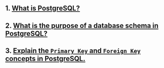 ## 1. [What is PostgreSQL?](./blogs/1-what-is-postgresql.md)
## 2. [What is the purpose of a database schema in PostgreSQL?](./blogs/2-purpose-database-schema-in-PostgreSQL.md)
## 3. [Explain the `Primary Key` and `Foreign Key` concepts in PostgreSQL.](./blogs/3-primary-vs-foreign-key.md)

